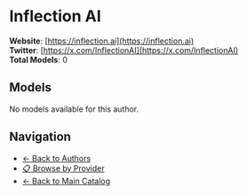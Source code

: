 # Inflection AI

**Website**: [https://inflection.ai](https://inflection.ai)  
**Twitter**: [https://x.com/InflectionAI](https://x.com/InflectionAI)  
**Total Models**: 0

## Models

No models available for this author.

## Navigation

- [← Back to Authors](../README.md)
- [📋 Browse by Provider](../../providers/README.md)
- [← Back to Main Catalog](../../README.md)
